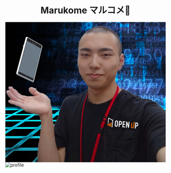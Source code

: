 <h1 align="center">Marukome マルコメ🥳</h1>

<p>
<picture>
  <source srcset="./images/profile.webp" media="(min-width: 800px)" height="400" align="left">
  <img src="./images/profile.webp" alt="profile" width="100%" align="center">
</picture>

<picture>
  <source srcset="https://github-readme-stats.vercel.app/api?username=Marukome0743&show_icons=true&theme=tokyonight" media="(min-width: 800px)" align="right">
  <img src="https://github-readme-stats.vercel.app/api?username=Marukome0743&show_icons=true&theme=tokyonight" alt="profile">
</picture>
</p>

